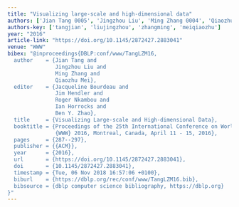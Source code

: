 ```yaml
---
title: "Visualizing large-scale and high-dimensional data"
authors: ['Jian Tang 0005', 'Jingzhou Liu', 'Ming Zhang 0004', 'Qiaozhu Mei']
authors-key: ['tangjian', 'liujingzhou', 'zhangming', 'meiqiaozhu']
year: "2016"
article-link: "https://doi.org/10.1145/2872427.2883041"
venue: "WWW"
bibex: "@inproceedings{DBLP:conf/www/TangLZM16,
  author    = {Jian Tang and
               Jingzhou Liu and
               Ming Zhang and
               Qiaozhu Mei},
  editor    = {Jacqueline Bourdeau and
               Jim Hendler and
               Roger Nkambou and
               Ian Horrocks and
               Ben Y. Zhao},
  title     = {Visualizing Large-scale and High-dimensional Data},
  booktitle = {Proceedings of the 25th International Conference on World Wide Web,
               {WWW} 2016, Montreal, Canada, April 11 - 15, 2016},
  pages     = {287--297},
  publisher = {{ACM}},
  year      = {2016},
  url       = {https://doi.org/10.1145/2872427.2883041},
  doi       = {10.1145/2872427.2883041},
  timestamp = {Tue, 06 Nov 2018 16:57:06 +0100},
  biburl    = {https://dblp.org/rec/conf/www/TangLZM16.bib},
  bibsource = {dblp computer science bibliography, https://dblp.org}
}"
---
```

